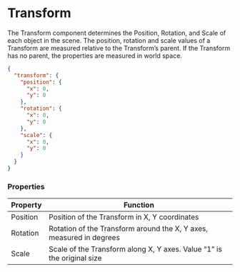 # Transform

The Transform component determines the Position, Rotation, and Scale of each object in the scene.
The position, rotation and scale values of a Transform are measured relative to the Transform’s parent.
If the Transform has no parent, the properties are measured in world space.

```json
{
  "transform": {
    "position": {
      "x": 0,
      "y": 0
    },
    "rotation": {
      "x": 0,
      "y": 0
    },
    "scale": {
      "x": 0,
      "y": 0
    }
  }
}
```

### Properties

| Property | Function                                                               |
| -------- | ---------------------------------------------------------------------- |
| Position | Position of the Transform in X, Y coordinates                          |
| Rotation | Rotation of the Transform around the X, Y axes, measured in degrees    |
| Scale    | Scale of the Transform along X, Y axes. Value “1” is the original size |
